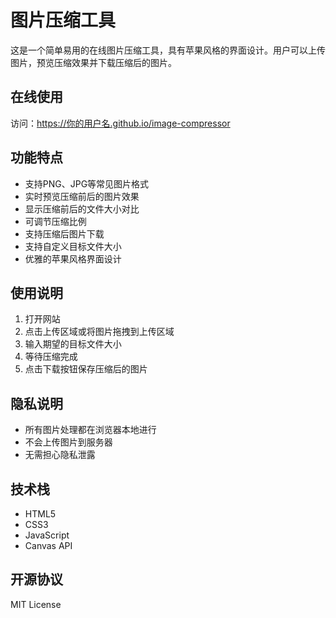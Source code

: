 # 图片压缩工具

这是一个简单易用的在线图片压缩工具，具有苹果风格的界面设计。用户可以上传图片，预览压缩效果并下载压缩后的图片。

## 在线使用

访问：https://你的用户名.github.io/image-compressor

## 功能特点

- 支持PNG、JPG等常见图片格式
- 实时预览压缩前后的图片效果
- 显示压缩前后的文件大小对比
- 可调节压缩比例
- 支持压缩后图片下载
- 支持自定义目标文件大小
- 优雅的苹果风格界面设计

## 使用说明

1. 打开网站
2. 点击上传区域或将图片拖拽到上传区域
3. 输入期望的目标文件大小
4. 等待压缩完成
5. 点击下载按钮保存压缩后的图片

## 隐私说明

- 所有图片处理都在浏览器本地进行
- 不会上传图片到服务器
- 无需担心隐私泄露

## 技术栈

- HTML5
- CSS3
- JavaScript
- Canvas API

## 开源协议

MIT License
